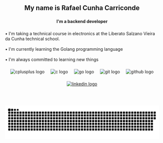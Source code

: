 <h2 align="center">My name is Rafael Cunha Carriconde</h2>

###

<h4 align="center">I'm a backend developer</h4>

###

<p align="left">• I'm taking a technical course in electronics at the Liberato Salzano Vieira da Cunha technical school.<br><br> • I'm currently learning the Golang programming language<br><br> • I'm always committed to learning new things</p>

###

<div align="center">
  <img src="https://cdn.jsdelivr.net/gh/devicons/devicon/icons/cplusplus/cplusplus-original.svg" height="30" alt="cplusplus logo"  />
  <img width="12" />
  <img src="https://cdn.jsdelivr.net/gh/devicons/devicon/icons/c/c-original.svg" height="30" alt="c logo"  />
  <img width="12" />
  <img src="https://cdn.jsdelivr.net/gh/devicons/devicon/icons/go/go-original.svg" height="30" alt="go logo"  />
  <img width="12" />
  <img src="https://cdn.jsdelivr.net/gh/devicons/devicon/icons/git/git-original.svg" height="30" alt="git logo"  />
  <img width="12" />
  <img src="https://cdn.jsdelivr.net/gh/devicons/devicon/icons/github/github-original.svg" height="30" alt="github logo"  />
</div>

###

<div align="center">
  <a href="https://www.linkedin.com/in/rafael-carriconde-971512281/" target="_blank">
    <img src="https://img.shields.io/static/v1?message=LinkedIn&logo=linkedin&label=&color=0077B5&logoColor=white&labelColor=&style=for-the-badge" height="35" alt="linkedin logo"  />
  </a>
</div>

###

<br clear="both">



###

<picture>
  <source media="(prefers-color-scheme: dark)" srcset="https://raw.githubusercontent.com/rafcunha/rafcunha/output/github-snake-dark.svg" />
  <source media="(prefers-color-scheme: light)" srcset="https://raw.githubusercontent.com/rafcunha/rafcunha/output/github-snake.svg" />
  <img alt="github-snake" src="https://raw.githubusercontent.com/rafcunha/rafcunha/output/github-snake.svg" />
</picture>